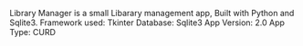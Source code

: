 Library Manager is a small Libarary management app, Built with 
Python and Sqlite3.
Framework used: Tkinter
Database: Sqlite3
App Version: 2.0
App Type: CURD
